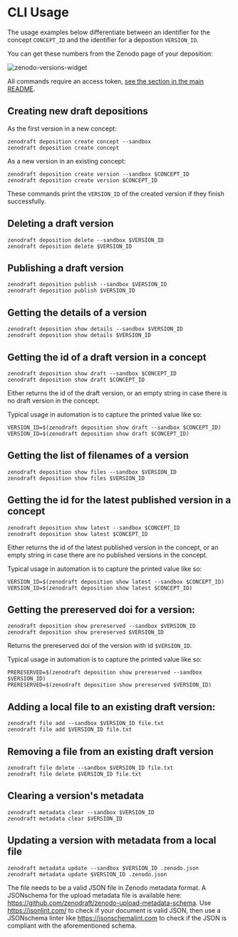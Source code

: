# CLI Usage

The usage examples below differentiate between an identifier for the concept `CONCEPT_ID` and
the identifier for a depostion `VERSION_ID`.

You can get these numbers from the Zenodo page of your deposition:

![zenodo-versions-widget](/img/zenodo-versions-widget.png)

All commands require an access token, [see the section in the main README](README.md#access-tokens).

## Creating new draft depositions

As the first version in a new concept:

```shell
zenodraft deposition create concept --sandbox 
zenodraft deposition create concept
```

As a new version in an existing concept:

```shell
zenodraft deposition create version --sandbox $CONCEPT_ID 
zenodraft deposition create version $CONCEPT_ID
```

These commands print the `VERSION_ID` of the created version if they finish successfully.

## Deleting a draft version

```shell
zenodraft deposition delete --sandbox $VERSION_ID
zenodraft deposition delete $VERSION_ID
```

## Publishing a draft version

```shell
zenodraft deposition publish --sandbox $VERSION_ID
zenodraft deposition publish $VERSION_ID
```

## Getting the details of a version

```shell
zenodraft deposition show details --sandbox $VERSION_ID
zenodraft deposition show details $VERSION_ID
```

## Getting the id of a draft version in a concept

```shell
zenodraft deposition show draft --sandbox $CONCEPT_ID
zenodraft deposition show draft $CONCEPT_ID
```

Either returns the id of the draft version, or an empty string in case there is no draft version in the concept.

Typical usage in automation is to capture the printed value like so:

```shell
VERSION_ID=$(zenodraft deposition show draft --sandbox $CONCEPT_ID)
VERSION_ID=$(zenodraft deposition show draft $CONCEPT_ID)
```

## Getting the list of filenames of a version

```shell
zenodraft deposition show files --sandbox $VERSION_ID
zenodraft deposition show files $VERSION_ID
```

## Getting the id for the latest published version in a concept

```shell
zenodraft deposition show latest --sandbox $CONCEPT_ID
zenodraft deposition show latest $CONCEPT_ID
```

Either returns the id of the latest published version in the concept, or an empty string in case there are no published versions in the concept.

Typical usage in automation is to capture the printed value like so:

```shell
VERSION_ID=$(zenodraft deposition show latest --sandbox $CONCEPT_ID)
VERSION_ID=$(zenodraft deposition show latest $CONCEPT_ID)
```

## Getting the prereserved doi for a version:

```shell
zenodraft deposition show prereserved --sandbox $VERSION_ID
zenodraft deposition show prereserved $VERSION_ID
```

Returns the prereserved doi of the version with id `$VERSION_ID`.

Typical usage in automation is to capture the printed value like so:

```shell
PRERESERVED=$(zenodraft deposition show prereserved --sandbox $VERSION_ID)
PRERESERVED=$(zenodraft deposition show prereserved $VERSION_ID)
```

## Adding a local file to an existing draft version:

```shell
zenodraft file add --sandbox $VERSION_ID file.txt
zenodraft file add $VERSION_ID file.txt
```

## Removing a file from an existing draft version

```shell
zenodraft file delete --sandbox $VERSION_ID file.txt
zenodraft file delete $VERSION_ID file.txt
```

## Clearing a version's metadata

```shell
zenodraft metadata clear --sandbox $VERSION_ID
zenodraft metadata clear $VERSION_ID
```

## Updating a version with metadata from a local file

```shell
zenodraft metadata update --sandbox $VERSION_ID .zenodo.json
zenodraft metadata update $VERSION_ID .zenodo.json
```

The file needs to be a valid JSON file in Zenodo metadata format. A JSONschema for the upload metadata file is available
here: https://github.com/zenodraft/zenodo-upload-metadata-schema. Use https://jsonlint.com/ to check if your document is
valid JSON, then use a JSONschema linter like https://jsonschemalint.com to check if the JSON is compliant with the
aforementioned schema.

